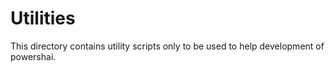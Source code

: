 # Utilities

This directory contains utility scripts only to be used to help development of powershai.

  
